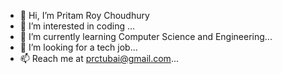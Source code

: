 - 👋 Hi, I’m Pritam Roy Choudhury
- 👀 I’m interested in coding ...
- 🌱 I’m currently learning Computer Science and Engineering...
- 💞️ I’m looking for a tech job...
- 📫 Reach me at prctubai@gmail.com...

<!---
PRC-hub/PRC-hub is a ✨ special ✨ repository because its `README.md` (this file) appears on your GitHub profile.
You can click the Preview link to take a look at your changes.
--->
